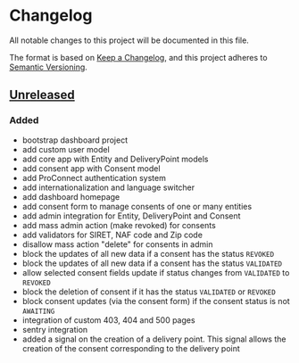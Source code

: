 # Changelog

All notable changes to this project will be documented in this file.

The format is based on [Keep a Changelog](https://keepachangelog.com/en/1.1.0/),
and this project adheres to
[Semantic Versioning](https://semver.org/spec/v2.0.0.html).

## [Unreleased]

### Added

- bootstrap dashboard project
- add custom user model
- add core app with Entity and DeliveryPoint models
- add consent app with Consent model
- add ProConnect authentication system
- add internationalization and language switcher
- add dashboard homepage
- add consent form to manage consents of one or many entities 
- add admin integration for Entity, DeliveryPoint and Consent
- add mass admin action (make revoked) for consents
- add validators for SIRET, NAF code and Zip code 
- disallow mass action "delete" for consents in admin
- block the updates of all new data if a consent has the status `REVOKED`
- block the updates of all new data if a consent has the status `VALIDATED`
- allow selected consent fields update if status changes from `VALIDATED` to  `REVOKED`
- block the deletion of consent if it has the status `VALIDATED` or `REVOKED` 
- block consent updates (via the consent form) if the consent status is not `AWAITING`
- integration of custom 403, 404 and 500 pages 
- sentry integration
- added a signal on the creation of a delivery point. This signal allows the creation 
of the consent corresponding to the delivery point


[unreleased]: https://github.com/MTES-MCT/qualicharge/compare/main...bootstrap-dashboard-project

